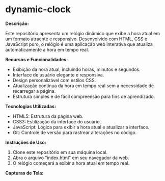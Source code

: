 # dynamic-clock

**Descrição:**

Este repositório apresenta um relógio dinâmico que exibe a hora atual em um formato atraente e responsivo. Desenvolvido com HTML, CSS e JavaScript puro, o relógio é uma aplicação web interativa que atualiza automaticamente a hora em tempo real.

**Recursos e Funcionalidades:**

- Exibição da hora atual, incluindo horas, minutos e segundos.
- Interface de usuário elegante e responsiva.
- Design personalizável com estilos CSS.
- Atualização contínua da hora em tempo real sem a necessidade de recarregar a página.
- Estrutura simples e de fácil compreensão para fins de aprendizado.

**Tecnologias Utilizadas:**

- HTML5: Estrutura da página web.
- CSS3: Estilização da interface do usuário.
- JavaScript: Lógica para exibir a hora atual e atualizar a interface.
- Git: Controle de versão para rastrear alterações no código.

**Instruções de Uso:**

1. Clone este repositório em sua máquina local.
2. Abra o arquivo "index.html" em seu navegador da web.
3. O relógio começará a exibir a hora atual em tempo real.

**Capturas de Tela:**

